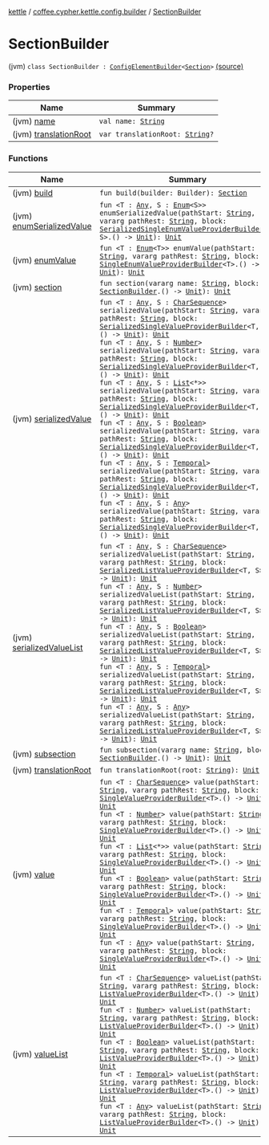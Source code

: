[kettle](../../index.md) / [coffee.cypher.kettle.config.builder](../index.md) / [SectionBuilder](./index.md)

# SectionBuilder

(jvm) `class SectionBuilder : `[`ConfigElementBuilder`](../../coffee.cypher.kettle.config.builder.type/-config-element-builder/index.md)`<`[`Section`](../../coffee.cypher.kettle.config/-section/index.md)`>` [(source)](https://github.com/Cypher121/kettle/blob/master/src/main/kotlin/coffee/cypher/kettle/config/builder/SectionBuilder.kt#L17)

### Properties

| Name | Summary |
|---|---|
| (jvm) [name](name.md) | `val name: `[`String`](https://kotlinlang.org/api/latest/jvm/stdlib/kotlin/-string/index.html) |
| (jvm) [translationRoot](translation-root.md) | `var translationRoot: `[`String`](https://kotlinlang.org/api/latest/jvm/stdlib/kotlin/-string/index.html)`?` |

### Functions

| Name | Summary |
|---|---|
| (jvm) [build](build.md) | `fun build(builder: Builder): `[`Section`](../../coffee.cypher.kettle.config/-section/index.md) |
| (jvm) [enumSerializedValue](enum-serialized-value.md) | `fun <T : `[`Any`](https://kotlinlang.org/api/latest/jvm/stdlib/kotlin/-any/index.html)`, S : `[`Enum`](https://kotlinlang.org/api/latest/jvm/stdlib/kotlin/-enum/index.html)`<S>> enumSerializedValue(pathStart: `[`String`](https://kotlinlang.org/api/latest/jvm/stdlib/kotlin/-string/index.html)`, vararg pathRest: `[`String`](https://kotlinlang.org/api/latest/jvm/stdlib/kotlin/-string/index.html)`, block: `[`SerializedSingleEnumValueProviderBuilder`](../../coffee.cypher.kettle.config.builder.value.serialized/-serialized-single-enum-value-provider-builder.md)`<T, S>.() -> `[`Unit`](https://kotlinlang.org/api/latest/jvm/stdlib/kotlin/-unit/index.html)`): `[`Unit`](https://kotlinlang.org/api/latest/jvm/stdlib/kotlin/-unit/index.html) |
| (jvm) [enumValue](enum-value.md) | `fun <T : `[`Enum`](https://kotlinlang.org/api/latest/jvm/stdlib/kotlin/-enum/index.html)`<T>> enumValue(pathStart: `[`String`](https://kotlinlang.org/api/latest/jvm/stdlib/kotlin/-string/index.html)`, vararg pathRest: `[`String`](https://kotlinlang.org/api/latest/jvm/stdlib/kotlin/-string/index.html)`, block: `[`SingleEnumValueProviderBuilder`](../../coffee.cypher.kettle.config.builder.value/-single-enum-value-provider-builder/index.md)`<T>.() -> `[`Unit`](https://kotlinlang.org/api/latest/jvm/stdlib/kotlin/-unit/index.html)`): `[`Unit`](https://kotlinlang.org/api/latest/jvm/stdlib/kotlin/-unit/index.html) |
| (jvm) [section](section.md) | `fun section(vararg name: `[`String`](https://kotlinlang.org/api/latest/jvm/stdlib/kotlin/-string/index.html)`, block: `[`SectionBuilder`](./index.md)`.() -> `[`Unit`](https://kotlinlang.org/api/latest/jvm/stdlib/kotlin/-unit/index.html)`): `[`Unit`](https://kotlinlang.org/api/latest/jvm/stdlib/kotlin/-unit/index.html) |
| (jvm) [serializedValue](serialized-value.md) | `fun <T : `[`Any`](https://kotlinlang.org/api/latest/jvm/stdlib/kotlin/-any/index.html)`, S : `[`CharSequence`](https://kotlinlang.org/api/latest/jvm/stdlib/kotlin/-char-sequence/index.html)`> serializedValue(pathStart: `[`String`](https://kotlinlang.org/api/latest/jvm/stdlib/kotlin/-string/index.html)`, vararg pathRest: `[`String`](https://kotlinlang.org/api/latest/jvm/stdlib/kotlin/-string/index.html)`, block: `[`SerializedSingleValueProviderBuilder`](../../coffee.cypher.kettle.config.builder.value.serialized/-serialized-single-value-provider-builder/index.md)`<T, S>.() -> `[`Unit`](https://kotlinlang.org/api/latest/jvm/stdlib/kotlin/-unit/index.html)`): `[`Unit`](https://kotlinlang.org/api/latest/jvm/stdlib/kotlin/-unit/index.html)<br>`fun <T : `[`Any`](https://kotlinlang.org/api/latest/jvm/stdlib/kotlin/-any/index.html)`, S : `[`Number`](https://kotlinlang.org/api/latest/jvm/stdlib/kotlin/-number/index.html)`> serializedValue(pathStart: `[`String`](https://kotlinlang.org/api/latest/jvm/stdlib/kotlin/-string/index.html)`, vararg pathRest: `[`String`](https://kotlinlang.org/api/latest/jvm/stdlib/kotlin/-string/index.html)`, block: `[`SerializedSingleValueProviderBuilder`](../../coffee.cypher.kettle.config.builder.value.serialized/-serialized-single-value-provider-builder/index.md)`<T, S>.() -> `[`Unit`](https://kotlinlang.org/api/latest/jvm/stdlib/kotlin/-unit/index.html)`): `[`Unit`](https://kotlinlang.org/api/latest/jvm/stdlib/kotlin/-unit/index.html)<br>`fun <T : `[`Any`](https://kotlinlang.org/api/latest/jvm/stdlib/kotlin/-any/index.html)`, S : `[`List`](https://kotlinlang.org/api/latest/jvm/stdlib/kotlin.collections/-list/index.html)`<*>> serializedValue(pathStart: `[`String`](https://kotlinlang.org/api/latest/jvm/stdlib/kotlin/-string/index.html)`, vararg pathRest: `[`String`](https://kotlinlang.org/api/latest/jvm/stdlib/kotlin/-string/index.html)`, block: `[`SerializedSingleValueProviderBuilder`](../../coffee.cypher.kettle.config.builder.value.serialized/-serialized-single-value-provider-builder/index.md)`<T, S>.() -> `[`Unit`](https://kotlinlang.org/api/latest/jvm/stdlib/kotlin/-unit/index.html)`): `[`Unit`](https://kotlinlang.org/api/latest/jvm/stdlib/kotlin/-unit/index.html)<br>`fun <T : `[`Any`](https://kotlinlang.org/api/latest/jvm/stdlib/kotlin/-any/index.html)`, S : `[`Boolean`](https://kotlinlang.org/api/latest/jvm/stdlib/kotlin/-boolean/index.html)`> serializedValue(pathStart: `[`String`](https://kotlinlang.org/api/latest/jvm/stdlib/kotlin/-string/index.html)`, vararg pathRest: `[`String`](https://kotlinlang.org/api/latest/jvm/stdlib/kotlin/-string/index.html)`, block: `[`SerializedSingleValueProviderBuilder`](../../coffee.cypher.kettle.config.builder.value.serialized/-serialized-single-value-provider-builder/index.md)`<T, S>.() -> `[`Unit`](https://kotlinlang.org/api/latest/jvm/stdlib/kotlin/-unit/index.html)`): `[`Unit`](https://kotlinlang.org/api/latest/jvm/stdlib/kotlin/-unit/index.html)<br>`fun <T : `[`Any`](https://kotlinlang.org/api/latest/jvm/stdlib/kotlin/-any/index.html)`, S : `[`Temporal`](https://docs.oracle.com/javase/8/docs/api/java/time/temporal/Temporal.html)`> serializedValue(pathStart: `[`String`](https://kotlinlang.org/api/latest/jvm/stdlib/kotlin/-string/index.html)`, vararg pathRest: `[`String`](https://kotlinlang.org/api/latest/jvm/stdlib/kotlin/-string/index.html)`, block: `[`SerializedSingleValueProviderBuilder`](../../coffee.cypher.kettle.config.builder.value.serialized/-serialized-single-value-provider-builder/index.md)`<T, S>.() -> `[`Unit`](https://kotlinlang.org/api/latest/jvm/stdlib/kotlin/-unit/index.html)`): `[`Unit`](https://kotlinlang.org/api/latest/jvm/stdlib/kotlin/-unit/index.html)<br>`fun <T : `[`Any`](https://kotlinlang.org/api/latest/jvm/stdlib/kotlin/-any/index.html)`, S : `[`Any`](https://kotlinlang.org/api/latest/jvm/stdlib/kotlin/-any/index.html)`> serializedValue(pathStart: `[`String`](https://kotlinlang.org/api/latest/jvm/stdlib/kotlin/-string/index.html)`, vararg pathRest: `[`String`](https://kotlinlang.org/api/latest/jvm/stdlib/kotlin/-string/index.html)`, block: `[`SerializedSingleValueProviderBuilder`](../../coffee.cypher.kettle.config.builder.value.serialized/-serialized-single-value-provider-builder/index.md)`<T, S>.() -> `[`Unit`](https://kotlinlang.org/api/latest/jvm/stdlib/kotlin/-unit/index.html)`): `[`Unit`](https://kotlinlang.org/api/latest/jvm/stdlib/kotlin/-unit/index.html) |
| (jvm) [serializedValueList](serialized-value-list.md) | `fun <T : `[`Any`](https://kotlinlang.org/api/latest/jvm/stdlib/kotlin/-any/index.html)`, S : `[`CharSequence`](https://kotlinlang.org/api/latest/jvm/stdlib/kotlin/-char-sequence/index.html)`> serializedValueList(pathStart: `[`String`](https://kotlinlang.org/api/latest/jvm/stdlib/kotlin/-string/index.html)`, vararg pathRest: `[`String`](https://kotlinlang.org/api/latest/jvm/stdlib/kotlin/-string/index.html)`, block: `[`SerializedListValueProviderBuilder`](../../coffee.cypher.kettle.config.builder.value.serialized/-serialized-list-value-provider-builder/index.md)`<T, S>.() -> `[`Unit`](https://kotlinlang.org/api/latest/jvm/stdlib/kotlin/-unit/index.html)`): `[`Unit`](https://kotlinlang.org/api/latest/jvm/stdlib/kotlin/-unit/index.html)<br>`fun <T : `[`Any`](https://kotlinlang.org/api/latest/jvm/stdlib/kotlin/-any/index.html)`, S : `[`Number`](https://kotlinlang.org/api/latest/jvm/stdlib/kotlin/-number/index.html)`> serializedValueList(pathStart: `[`String`](https://kotlinlang.org/api/latest/jvm/stdlib/kotlin/-string/index.html)`, vararg pathRest: `[`String`](https://kotlinlang.org/api/latest/jvm/stdlib/kotlin/-string/index.html)`, block: `[`SerializedListValueProviderBuilder`](../../coffee.cypher.kettle.config.builder.value.serialized/-serialized-list-value-provider-builder/index.md)`<T, S>.() -> `[`Unit`](https://kotlinlang.org/api/latest/jvm/stdlib/kotlin/-unit/index.html)`): `[`Unit`](https://kotlinlang.org/api/latest/jvm/stdlib/kotlin/-unit/index.html)<br>`fun <T : `[`Any`](https://kotlinlang.org/api/latest/jvm/stdlib/kotlin/-any/index.html)`, S : `[`Boolean`](https://kotlinlang.org/api/latest/jvm/stdlib/kotlin/-boolean/index.html)`> serializedValueList(pathStart: `[`String`](https://kotlinlang.org/api/latest/jvm/stdlib/kotlin/-string/index.html)`, vararg pathRest: `[`String`](https://kotlinlang.org/api/latest/jvm/stdlib/kotlin/-string/index.html)`, block: `[`SerializedListValueProviderBuilder`](../../coffee.cypher.kettle.config.builder.value.serialized/-serialized-list-value-provider-builder/index.md)`<T, S>.() -> `[`Unit`](https://kotlinlang.org/api/latest/jvm/stdlib/kotlin/-unit/index.html)`): `[`Unit`](https://kotlinlang.org/api/latest/jvm/stdlib/kotlin/-unit/index.html)<br>`fun <T : `[`Any`](https://kotlinlang.org/api/latest/jvm/stdlib/kotlin/-any/index.html)`, S : `[`Temporal`](https://docs.oracle.com/javase/8/docs/api/java/time/temporal/Temporal.html)`> serializedValueList(pathStart: `[`String`](https://kotlinlang.org/api/latest/jvm/stdlib/kotlin/-string/index.html)`, vararg pathRest: `[`String`](https://kotlinlang.org/api/latest/jvm/stdlib/kotlin/-string/index.html)`, block: `[`SerializedListValueProviderBuilder`](../../coffee.cypher.kettle.config.builder.value.serialized/-serialized-list-value-provider-builder/index.md)`<T, S>.() -> `[`Unit`](https://kotlinlang.org/api/latest/jvm/stdlib/kotlin/-unit/index.html)`): `[`Unit`](https://kotlinlang.org/api/latest/jvm/stdlib/kotlin/-unit/index.html)<br>`fun <T : `[`Any`](https://kotlinlang.org/api/latest/jvm/stdlib/kotlin/-any/index.html)`, S : `[`Any`](https://kotlinlang.org/api/latest/jvm/stdlib/kotlin/-any/index.html)`> serializedValueList(pathStart: `[`String`](https://kotlinlang.org/api/latest/jvm/stdlib/kotlin/-string/index.html)`, vararg pathRest: `[`String`](https://kotlinlang.org/api/latest/jvm/stdlib/kotlin/-string/index.html)`, block: `[`SerializedListValueProviderBuilder`](../../coffee.cypher.kettle.config.builder.value.serialized/-serialized-list-value-provider-builder/index.md)`<T, S>.() -> `[`Unit`](https://kotlinlang.org/api/latest/jvm/stdlib/kotlin/-unit/index.html)`): `[`Unit`](https://kotlinlang.org/api/latest/jvm/stdlib/kotlin/-unit/index.html) |
| (jvm) [subsection](subsection.md) | `fun subsection(vararg name: `[`String`](https://kotlinlang.org/api/latest/jvm/stdlib/kotlin/-string/index.html)`, block: `[`SectionBuilder`](./index.md)`.() -> `[`Unit`](https://kotlinlang.org/api/latest/jvm/stdlib/kotlin/-unit/index.html)`): `[`Unit`](https://kotlinlang.org/api/latest/jvm/stdlib/kotlin/-unit/index.html) |
| (jvm) [translationRoot](translation-root.md) | `fun translationRoot(root: `[`String`](https://kotlinlang.org/api/latest/jvm/stdlib/kotlin/-string/index.html)`): `[`Unit`](https://kotlinlang.org/api/latest/jvm/stdlib/kotlin/-unit/index.html) |
| (jvm) [value](value.md) | `fun <T : `[`CharSequence`](https://kotlinlang.org/api/latest/jvm/stdlib/kotlin/-char-sequence/index.html)`> value(pathStart: `[`String`](https://kotlinlang.org/api/latest/jvm/stdlib/kotlin/-string/index.html)`, vararg pathRest: `[`String`](https://kotlinlang.org/api/latest/jvm/stdlib/kotlin/-string/index.html)`, block: `[`SingleValueProviderBuilder`](../../coffee.cypher.kettle.config.builder.value/-single-value-provider-builder/index.md)`<T>.() -> `[`Unit`](https://kotlinlang.org/api/latest/jvm/stdlib/kotlin/-unit/index.html)`): `[`Unit`](https://kotlinlang.org/api/latest/jvm/stdlib/kotlin/-unit/index.html)<br>`fun <T : `[`Number`](https://kotlinlang.org/api/latest/jvm/stdlib/kotlin/-number/index.html)`> value(pathStart: `[`String`](https://kotlinlang.org/api/latest/jvm/stdlib/kotlin/-string/index.html)`, vararg pathRest: `[`String`](https://kotlinlang.org/api/latest/jvm/stdlib/kotlin/-string/index.html)`, block: `[`SingleValueProviderBuilder`](../../coffee.cypher.kettle.config.builder.value/-single-value-provider-builder/index.md)`<T>.() -> `[`Unit`](https://kotlinlang.org/api/latest/jvm/stdlib/kotlin/-unit/index.html)`): `[`Unit`](https://kotlinlang.org/api/latest/jvm/stdlib/kotlin/-unit/index.html)<br>`fun <T : `[`List`](https://kotlinlang.org/api/latest/jvm/stdlib/kotlin.collections/-list/index.html)`<*>> value(pathStart: `[`String`](https://kotlinlang.org/api/latest/jvm/stdlib/kotlin/-string/index.html)`, vararg pathRest: `[`String`](https://kotlinlang.org/api/latest/jvm/stdlib/kotlin/-string/index.html)`, block: `[`SingleValueProviderBuilder`](../../coffee.cypher.kettle.config.builder.value/-single-value-provider-builder/index.md)`<T>.() -> `[`Unit`](https://kotlinlang.org/api/latest/jvm/stdlib/kotlin/-unit/index.html)`): `[`Unit`](https://kotlinlang.org/api/latest/jvm/stdlib/kotlin/-unit/index.html)<br>`fun <T : `[`Boolean`](https://kotlinlang.org/api/latest/jvm/stdlib/kotlin/-boolean/index.html)`> value(pathStart: `[`String`](https://kotlinlang.org/api/latest/jvm/stdlib/kotlin/-string/index.html)`, vararg pathRest: `[`String`](https://kotlinlang.org/api/latest/jvm/stdlib/kotlin/-string/index.html)`, block: `[`SingleValueProviderBuilder`](../../coffee.cypher.kettle.config.builder.value/-single-value-provider-builder/index.md)`<T>.() -> `[`Unit`](https://kotlinlang.org/api/latest/jvm/stdlib/kotlin/-unit/index.html)`): `[`Unit`](https://kotlinlang.org/api/latest/jvm/stdlib/kotlin/-unit/index.html)<br>`fun <T : `[`Temporal`](https://docs.oracle.com/javase/8/docs/api/java/time/temporal/Temporal.html)`> value(pathStart: `[`String`](https://kotlinlang.org/api/latest/jvm/stdlib/kotlin/-string/index.html)`, vararg pathRest: `[`String`](https://kotlinlang.org/api/latest/jvm/stdlib/kotlin/-string/index.html)`, block: `[`SingleValueProviderBuilder`](../../coffee.cypher.kettle.config.builder.value/-single-value-provider-builder/index.md)`<T>.() -> `[`Unit`](https://kotlinlang.org/api/latest/jvm/stdlib/kotlin/-unit/index.html)`): `[`Unit`](https://kotlinlang.org/api/latest/jvm/stdlib/kotlin/-unit/index.html)<br>`fun <T : `[`Any`](https://kotlinlang.org/api/latest/jvm/stdlib/kotlin/-any/index.html)`> value(pathStart: `[`String`](https://kotlinlang.org/api/latest/jvm/stdlib/kotlin/-string/index.html)`, vararg pathRest: `[`String`](https://kotlinlang.org/api/latest/jvm/stdlib/kotlin/-string/index.html)`, block: `[`SingleValueProviderBuilder`](../../coffee.cypher.kettle.config.builder.value/-single-value-provider-builder/index.md)`<T>.() -> `[`Unit`](https://kotlinlang.org/api/latest/jvm/stdlib/kotlin/-unit/index.html)`): `[`Unit`](https://kotlinlang.org/api/latest/jvm/stdlib/kotlin/-unit/index.html) |
| (jvm) [valueList](value-list.md) | `fun <T : `[`CharSequence`](https://kotlinlang.org/api/latest/jvm/stdlib/kotlin/-char-sequence/index.html)`> valueList(pathStart: `[`String`](https://kotlinlang.org/api/latest/jvm/stdlib/kotlin/-string/index.html)`, vararg pathRest: `[`String`](https://kotlinlang.org/api/latest/jvm/stdlib/kotlin/-string/index.html)`, block: `[`ListValueProviderBuilder`](../../coffee.cypher.kettle.config.builder.value/-list-value-provider-builder/index.md)`<T>.() -> `[`Unit`](https://kotlinlang.org/api/latest/jvm/stdlib/kotlin/-unit/index.html)`): `[`Unit`](https://kotlinlang.org/api/latest/jvm/stdlib/kotlin/-unit/index.html)<br>`fun <T : `[`Number`](https://kotlinlang.org/api/latest/jvm/stdlib/kotlin/-number/index.html)`> valueList(pathStart: `[`String`](https://kotlinlang.org/api/latest/jvm/stdlib/kotlin/-string/index.html)`, vararg pathRest: `[`String`](https://kotlinlang.org/api/latest/jvm/stdlib/kotlin/-string/index.html)`, block: `[`ListValueProviderBuilder`](../../coffee.cypher.kettle.config.builder.value/-list-value-provider-builder/index.md)`<T>.() -> `[`Unit`](https://kotlinlang.org/api/latest/jvm/stdlib/kotlin/-unit/index.html)`): `[`Unit`](https://kotlinlang.org/api/latest/jvm/stdlib/kotlin/-unit/index.html)<br>`fun <T : `[`Boolean`](https://kotlinlang.org/api/latest/jvm/stdlib/kotlin/-boolean/index.html)`> valueList(pathStart: `[`String`](https://kotlinlang.org/api/latest/jvm/stdlib/kotlin/-string/index.html)`, vararg pathRest: `[`String`](https://kotlinlang.org/api/latest/jvm/stdlib/kotlin/-string/index.html)`, block: `[`ListValueProviderBuilder`](../../coffee.cypher.kettle.config.builder.value/-list-value-provider-builder/index.md)`<T>.() -> `[`Unit`](https://kotlinlang.org/api/latest/jvm/stdlib/kotlin/-unit/index.html)`): `[`Unit`](https://kotlinlang.org/api/latest/jvm/stdlib/kotlin/-unit/index.html)<br>`fun <T : `[`Temporal`](https://docs.oracle.com/javase/8/docs/api/java/time/temporal/Temporal.html)`> valueList(pathStart: `[`String`](https://kotlinlang.org/api/latest/jvm/stdlib/kotlin/-string/index.html)`, vararg pathRest: `[`String`](https://kotlinlang.org/api/latest/jvm/stdlib/kotlin/-string/index.html)`, block: `[`ListValueProviderBuilder`](../../coffee.cypher.kettle.config.builder.value/-list-value-provider-builder/index.md)`<T>.() -> `[`Unit`](https://kotlinlang.org/api/latest/jvm/stdlib/kotlin/-unit/index.html)`): `[`Unit`](https://kotlinlang.org/api/latest/jvm/stdlib/kotlin/-unit/index.html)<br>`fun <T : `[`Any`](https://kotlinlang.org/api/latest/jvm/stdlib/kotlin/-any/index.html)`> valueList(pathStart: `[`String`](https://kotlinlang.org/api/latest/jvm/stdlib/kotlin/-string/index.html)`, vararg pathRest: `[`String`](https://kotlinlang.org/api/latest/jvm/stdlib/kotlin/-string/index.html)`, block: `[`ListValueProviderBuilder`](../../coffee.cypher.kettle.config.builder.value/-list-value-provider-builder/index.md)`<T>.() -> `[`Unit`](https://kotlinlang.org/api/latest/jvm/stdlib/kotlin/-unit/index.html)`): `[`Unit`](https://kotlinlang.org/api/latest/jvm/stdlib/kotlin/-unit/index.html) |
